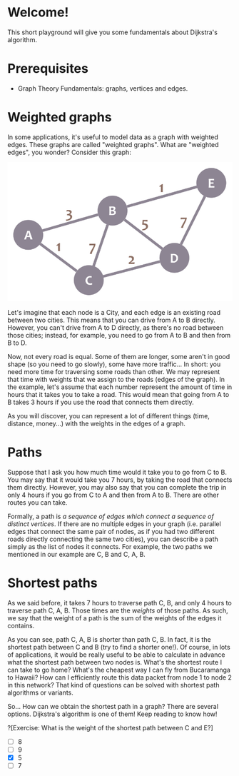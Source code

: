 # Welcome!

This short playground will give you some fundamentals about Dijkstra's algorithm.

# Prerequisites
* Graph Theory Fundamentals: graphs, vertices and edges.

# Weighted graphs

In some applications, it's useful to model data as a graph with weighted edges. These graphs are called "weighted graphs". What are "weighted edges", you wonder? Consider this graph:

![Graph example](img/graph.png "")

Let's imagine that each node is a City, and each edge is an existing road between two cities. This means that you can drive from A to B directly. However, you can't drive from A to D directly, as there's no road between those cities; instead, for example, you need to go from A to B and then from B to D.

Now, not every road is equal. Some of them are longer, some aren't in good shape (so you need to go slowly), some have more traffic... In short: you need more time for traversing some roads than other. We may represent that time with weights that we assign to the roads (edges of the graph). In the example, let's assume that each number represent the amount of time in hours that it takes you to take a road. This would mean that going from A to B takes 3 hours if you use the road that connects them directly.

As you will discover, you can represent a lot of different things (time, distance, money...) with the weights in the edges of a graph.

# Paths

Suppose that I ask you how much time would it take you to go from C to B. You may say that it would take you 7 hours, by taking the road that connects them directly. However, you may also say that you can complete the trip in only 4 hours if you go from C to A and then from A to B. There are other routes you can take.

Formally, a path is _a sequence of edges which connect a sequence of distinct vertices_. If there are no multiple edges in your graph (i.e. parallel edges that connect the same pair of nodes, as if you had two different roads directly connecting the same two cities), you can describe a path simply as the list of nodes it connects. For example, the two paths we mentioned in our example are C, B and C, A, B.

# Shortest paths

As we said before, it takes 7 hours to traverse path C, B, and only 4 hours to traverse path C, A, B. Those times are the _weights_ of those paths. As such, we say that the weight of a path is the sum of the weights of the edges it contains.

As you can see, path C, A, B is shorter than path C, B. In fact, it is the shortest path between C and B (try to find a shorter one!). Of course, in lots of applications, it would be really useful to be able to calculate in advance what the shortest path between two nodes is. What's the shortest route I can take to go home? What's the cheapest way I can fly from Bucaramanga to Hawaii? How can I efficiently route this data packet from node 1 to node 2 in this network? That kind of questions can be solved with shortest path algorithms or variants.

So... How can we obtain the shortest path in a graph? There are several options. Dijkstra's algorithm is one of them! Keep reading to know how!

?[Exercise: What is the weight of the shortest path between C and E?]
-[ ] 8
-[ ] 9
-[x] 5
-[ ] 7